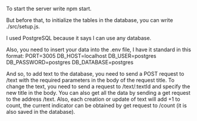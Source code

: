 To start the server write npm start.

But before that, to initialize the tables in the database, you can write ./src/setup.js.

I used PostgreSQL because it says I can use any database.

Also, you need to insert your data into the .env file, I have it standard in this format:
PORT=3005
DB_HOST=localhost
DB_USER=postgres
DB_PASSWORD=postgres
DB_DATABASE=postgres

And so, to add text to the database, you need to send a POST request to /text with the required parameters in the body of the request title.
To change the text, you need to send a request to /text/:textId and specify the new title in the body.
You can also get all the data by sending a get request to the address /text.
Also, each creation or update of text will add +1 to count, the current indicator can be obtained by get request to /count (it is also saved in the database).
